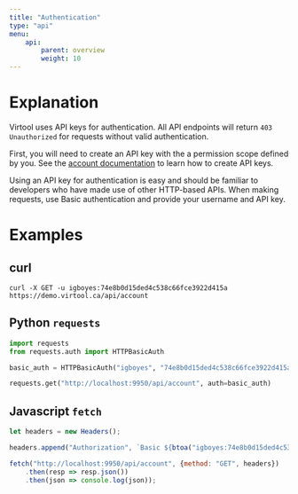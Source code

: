 ```yaml
---
title: "Authentication"
type: "api"
menu:
    api:
        parent: overview
        weight: 10
---
```


# Explanation

Virtool uses API keys for authentication. All API endpoints will return ``403 Unauthorized`` for requests without valid authentication.

First, you will need to create an API key with the a permission scope defined by you. See the [account documentation](/account#api_key) to learn how to create API keys.

Using an API key for authentication is easy and should be familiar to developers who have made use of other HTTP-based APIs. When making requests, use Basic authentication and provide your username and API key.

# Examples

## curl

```shell
curl -X GET -u igboyes:74e8b0d15ded4c538c66fce3922d415a https://demo.virtool.ca/api/account
```

## Python ``requests``

```python
import requests
from requests.auth import HTTPBasicAuth

basic_auth = HTTPBasicAuth("igboyes", "74e8b0d15ded4c538c66fce3922d415a")

requests.get("http://localhost:9950/api/account", auth=basic_auth)
```

## Javascript ``fetch``

```javascript
let headers = new Headers();

headers.append("Authorization", `Basic ${btoa("igboyes:74e8b0d15ded4c538c66fce3922d415a"}`);

fetch("http://localhost:9950/api/account", {method: "GET", headers})
    .then(resp => resp.json())
    .then(json => console.log(json));

```



